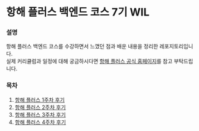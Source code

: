 # 항해 플러스 백엔드 코스 7기 WIL



### 설명

항해 플러스 백엔드 코스를 수강하면서 느꼈던 점과 배운 내용을 정리한 레포지토리입니다.  
실제 커리큘럼과 일정에 대해 궁금하시다면 [항해 플러스 공식 홈페이지](https://hanghae99.spartacodingclub.kr/plus/be)를 참고 부탁드립니다.

### 목차
1. [항해 플러스 1주차 후기](/항해플러스_1주차_후기.md)
2. [항해 플러스 2주차 후기](/항해플러스_2주차_후기.md)
3. [항해 플러스 3주차 후기](/항해플러스_3주차_후기.md)
4. [항해 플러스 4주차 후기](/항해플러스_4주차_후기.md)

